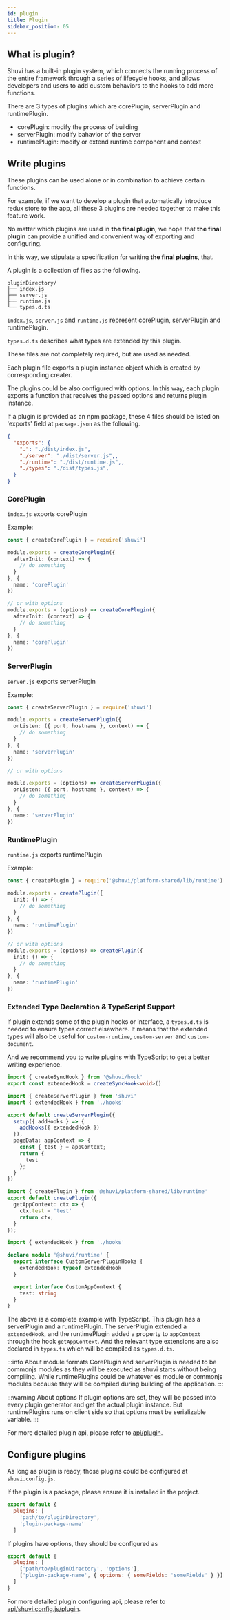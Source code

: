 ```yaml
---
id: plugin
title: Plugin
sidebar_position: 05
---
```


## What is plugin?

Shuvi has a built-in plugin system, which connects the running process of the entire framework through a series of lifecycle hooks, and allows developers and users to add custom behaviors to the hooks to add more functions.

There are 3 types of plugins which are corePlugin, serverPlugin and runtimePlugin.

- corePlugin: modify the process of building
- serverPlugin: modify bahavior of the server
- runtimePlugin: modify or extend runtime component and context

## Write plugins

These plugins can be used alone or in combination to achieve certain functions.

For example, if we want to develop a plugin that automatically introduce redux store to the app, all these 3 plugins are needed together to make this feature work.

No matter which plugins are used in **the final plugin**, we hope that **the final plugin** can provide a unified and convenient way of exporting and configuring.

In this way, we stipulate a specification for writing **the final plugins**, that.

A plugin is a collection of files as the following.


```
pluginDirectory/
├── index.js
├── server.js
├── runtime.js
└── types.d.ts
```

`index.js`, `server.js` and `runtime.js` represent corePlugin, serverPlugin and runtimePlugin.

`types.d.ts` describes what types are extended by this plugin.

These files are not completely required, but are used as needed.

Each plugin file exports a plugin instance object which is created by corresponding creater.

The plugins could be also configured with options. In this way, each plugin exports a function that receives the passed options and returns plugin instance.

If a plugin is provided as an npm package, these 4 files should be listed on 'exports' field at `package.json` as the following.

```json
{
  "exports": {
    ".": "./dist/index.js",
    "./server": "./dist/server.js",,
    "./runtime": "./dist/runtime.js",,
    "./types": "./dist/types.js",
  }
}
```

### CorePlugin

`index.js` exports corePlugin

Example:

```ts title="index.js"
const { createCorePlugin } = require('shuvi')

module.exports = createCorePlugin({
  afterInit: (context) => {
    // do something
  }
}, {
  name: 'corePlugin'
})

// or with options
module.exports = (options) => createCorePlugin({
  afterInit: (context) => {
    // do something
  }
}, {
  name: 'corePlugin'
})
```

### ServerPlugin
`server.js` exports serverPlugin

Example:

```ts title="server.js"
const { createServerPlugin } = require('shuvi')

module.exports = createServerPlugin({
  onListen: ({ port, hostname }, context) => {
    // do something
  }
}, {
  name: 'serverPlugin'
})

// or with options

module.exports = (options) => createServerPlugin({
  onListen: ({ port, hostname }, context) => {
    // do something
  }
}, {
  name: 'serverPlugin'
})

```

### RuntimePlugin
`runtime.js` exports runtimePlugin

Example:

```ts title="runtime.js"
const { createPlugin } = require('@shuvi/platform-shared/lib/runtime')

module.exports = createPlugin({
  init: () => {
    // do something
  }
}, {
  name: 'runtimePlugin'
})

// or with options
module.exports = (options) => createPlugin({
  init: () => {
    // do something
  }
}, {
  name: 'runtimePlugin'
})

```

### Extended Type Declaration & TypeScript Support
If plugin extends some of the plugin hooks or interface, a `types.d.ts` is needed to ensure types correct elsewhere. It means that the extended types will also be useful for `custom-runtime`, `custom-server` and `custom-document`.

And we recommend you to write plugins with TypeScript to get a better writing experience.

```ts title="hooks.ts"
import { createSyncHook } from '@shuvi/hook'
export const extendedHook = createSyncHook<void>()

```

```ts title="server.ts"
import { createServerPlugin } from 'shuvi'
import { extendedHook } from './hooks'

export default createServerPlugin({
  setup({ addHooks } => {
    addHooks({ extendedHook })
  }),
  pageData: appContext => {
    const { test } = appContext;
    return {
      test
    };
  }
})
```

```ts title="runtime.ts"
import { createPlugin } from '@shuvi/platform-shared/lib/runtime'
export default createPlugin({
  getAppContext: ctx => {
    ctx.test = 'test'
    return ctx;
  }
});
```

```ts title="types.ts (will be 'types.d.ts' after compiled)"
import { extendedHook } from './hooks'

declare module '@shuvi/runtime' {
  export interface CustomServerPluginHooks {
    extendedHook: typeof extendedHook
  }

  export interface CustomAppContext {
    test: string
  }
}
```

The above is a complete example with TypeScript. This plugin has a serverPlugin and a runtimePlugin. The serverPlugin extended a `extendedHook`, and the runtimePlugin added a property to `appContext` through the hook `getAppContext`. And the relevant type extensions are also declared in `types.ts` which will be compiled as `types.d.ts`.


:::info About module formats
CorePlugin and serverPlugin is needed to be commonjs modules as they will be executed as shuvi starts without being compiling. While runtimePlugins could be whatever es module or commonjs modules because they will be compiled during building of the application.
:::

:::warning About options
If plugin options are set, they will be passed into every plugin generator and get the actual plugin instance. But runtimePlugins runs on client side so that options must be serializable variable.
:::

For more detailed plugin api, please refer to [api/plugin](../api-reference/plugin/hook-api.md).

## Configure plugins
As long as plugin is ready, those plugins could be configured at `shuvi.config.js`.

If the plugin is a package, please ensure it is installed in the project.
```js title="shuvi.config.js"
export default {
  plugins: [
    'path/to/pluginDirectory',
    'plugin-package-name'
  ]
```

If plugins have options, they should be configured as
```js title="shuvi.config.js"
export default {
  plugins: [
    ['path/to/pluginDirectory', 'options'],
    ['plugin-package-name', { options: { someFields: 'someFields' } }]
  ]
}
```

For more detailed plugin configuring api, please refer to [api/shuvi.config.js/plugin](../api-reference/shuvi-config.md#plugins).

